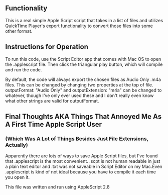 ## Functionality

This is a real simple Apple Script script that takes in a list of files and utilizes QuickTime Player's export functionality to convert those files into some other format.

## Instructions for Operation

To run this code, use the Script Editor app that comes with Mac OS to open the .applescript file. Then click the triangular play button, which will compile and run the code.

By default, the code will always export the chosen files as Audio Only .m4a files. This can be changed by changing two properties at the top of file.\
outputFormat: "Audio Only" and outputExtension: "m4a" can be changed to whatever, though I've only ever used these and I don't really even know what other strings are valid for outputFormat.

## Final Thoughts AKA Things That Annoyed Me As A First Time Apple Script User
### (Which Was A Lot of Things Besides Just File Extensions, Actually) 

Apparently there are lots of ways to save Apple Script files, but I've found that .applescript is the most convenient. .scpt is not human readable in just a plain text editor and .txt was not saveable in Script Editor on my Mac.Even .applescript is kind of not ideal because you have to compile it each time you open it. 

This file was written and run using AppleScript 2.8